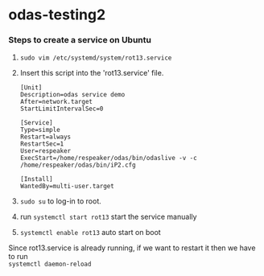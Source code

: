 
# odas-testing2

### Steps to create a service on Ubuntu </br>


1. ```sudo vim /etc/systemd/system/rot13.service```
2. Insert this script into the 'rot13.service' file.
    ```
    [Unit]
    Description=odas service demo
    After=network.target
    StartLimitIntervalSec=0

    [Service]
    Type=simple
    Restart=always
    RestartSec=1
    User=respeaker
    ExecStart=/home/respeaker/odas/bin/odaslive -v -c /home/respeaker/odas/bin/iP2.cfg

    [Install]
    WantedBy=multi-user.target
    ```

3. `sudo su` to log-in to root.
4. run `systemctl start rot13` start the service manually
5. `systemctl enable rot13` auto start on boot

Since rot13.service is already running, if we want to restart it then we have to run
</br> `systemctl daemon-reload`
